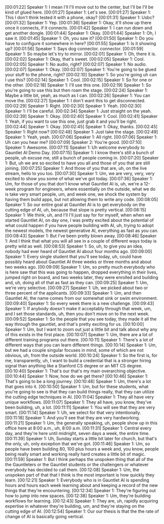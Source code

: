 [00:01:22] Speaker 1: I mean I'll I'll move out to the center, but I'll be I'll be kind of glued here.
[00:01:27] Speaker 1: Let's see.
[00:01:27] Speaker 1: This I don't think tested it with a phone, okay?
[00:01:31] Speaker 1: Usbc?
[00:01:32] Speaker 1: Yep.
[00:01:36] Speaker 1: Okay, it'll show up there once it connects, if it connects.
[00:01:42] Speaker 1: I can run down and get another dongle.
[00:01:44] Speaker 1: Okay.
[00:01:44] Speaker 1: Oh, I saw it.
[00:01:45] Speaker 1: Oh, you saw it?
[00:01:50] Speaker 1: Do you have to configure it somewhere in here?
[00:01:55] Speaker 1: Is it showing up?
[00:01:56] Speaker 1: Says dog connector. connector.
[00:01:59] Speaker 1: So maybe let's try to mirror.
[00:02:01] Speaker 1: Oh, there it is.
[00:02:02] Speaker 1: Okay, that's sweet.
[00:02:05] Speaker 1: Cool.
[00:02:05] Speaker 1: No audio, right?
[00:02:07] Speaker 1: No audio.
[00:02:07] Speaker 1: Okay.
[00:02:07] Speaker 1: You're going to be glued your stuff to the phone, right?
[00:02:10] Speaker 1: So you're going uh can I use this?
[00:02:14] Speaker 1: Cool.
[00:02:15] Speaker 1: So for one or the other.
[00:02:18] Speaker 1: I'll use this one.
[00:02:19] Speaker 1: So you're going to use this but then roam the stage.
[00:02:24] Speaker 1: Maybe a little bit, yeah, as much as I can.
[00:02:26] Speaker 1: You can move the.
[00:02:27] Speaker 1: I don't want this to get disconnected.
[00:02:29] Speaker 1: Right.
[00:02:30] Speaker 1: Yeah.
[00:02:30] Speaker 1: I'll be careful.
[00:02:34] Speaker 1: Just straight on the yeah.
[00:02:39] Speaker 1: Okay.
[00:02:40] Speaker 1: Cool.
[00:02:41] Speaker 1: Yeah, if you want to use this one, just grab it and you'll be right.
[00:02:44] Speaker 1: Okay.
[00:02:45] Speaker 1: Okay, thanks.
[00:02:45] Speaker 1: Right now?
[00:02:48] Speaker 1: Just take the stage.
[00:02:49] Speaker 1: Yeah, yeah.
[00:07:06] Speaker 1: All right.
[00:07:06] Speaker 1: Uh can you hear me?
[00:07:09] Speaker 2: You're good.
[00:07:10] Speaker 1: Awesome.
[00:07:11] Speaker 1: Uh welcome everybody to Gauntlet AI Demo Day.
[00:07:15] Speaker 1: I know there's still a bunch of people, uh excuse me, still a bunch of people coming in.
[00:07:20] Speaker 1: But, uh we are so excited to have you all and those of you that are still joining.
[00:07:25] Speaker 1: And those of you that are, uh, on the live stream, hello to you too.
[00:07:30] Speaker 1: Um, we are very, very, very excited to show you some of what we've got today.
[00:07:36] Speaker 1: Um, for those of you that don't know what Gauntlet AI is, uh, we're a 12-week program for engineers, where essentially on the outside, what we do is take very smart people, um, and week one, we shock the system by having them build apps, but not allowing them to write any code.
[00:08:05] Speaker 1: So our entire goal at Gauntlet AI is to get everybody on the cutting edge of AI, uh, because that slope is pretty vertical.
[00:08:15] Speaker 1: We think, uh, and I'll I'll just say for for myself, when when we started Gauntlet AI, on day one, I was pretty excited about the potential of what could happen if you have people building with AI, uh, trying to adopt the newest models, the newest generative AI, everything as fast as you can.
[00:08:43] Speaker 1: But I've been pretty blown away.
[00:08:46] Speaker 1: And I think that what you will all see in a couple of different ways today is pretty wild as well.
[00:08:53] Speaker 1: So, uh, to give you an idea, nobody had ever heard of Gauntlet AI about four months ago.
[00:09:00] Speaker 1: Every single student that you'll see today, uh, could have possibly heard about Gauntlet AI three weeks or three months and about two weeks ago.
[00:09:09] Speaker 1: Um, so pretty much everybody who is here saw that this was going to happen, dropped everything in their lives, jumped right on board, and two weeks later, they were enrolled and building and, uh, doing all of that as fast as they can.
[00:09:25] Speaker 1: Um, we're very selective.
[00:09:27] Speaker 1: Uh, we picked about two or three percent of the applicants.
[00:09:33] Speaker 1: Um, and then Gauntlet AI, the name comes from our somewhat sink or swim environment.
[00:09:40] Speaker 1: So every week there is a new challenge.
[00:09:43] Speaker 1: If anybody doesn't make it acceptably through that week, um, and I set those standards, uh, then you don't move on to the next week.
[00:09:52] Speaker 1: So the people that you see today, they made it all the way through the gauntlet, and that's pretty exciting for us.
[00:10:00] Speaker 1: Um, but I want to zoom out just a little bit and talk about why any of this exists in the first place.
[00:10:07] Speaker 1: Um, there are a lot of different training programs out there.
[00:10:11] Speaker 1: There's a lot of different ways that you can learn different things.
[00:10:14] Speaker 1: Um, but we had a couple singular focuses in mind, some of which are not obvious, uh, from the outside world.
[00:10:24] Speaker 1: So the first is, for me, transparently, uh, I want to build a credential that is a stronger hiring signal than anything like a Stanford CS degree or an MIT CS degree.
[00:10:40] Speaker 1: That's our that's my main overarching objective.
[00:10:44] Speaker 1: Now, how do we get there?
[00:10:46] Speaker 1: That's going to be a long journey.
[00:10:48] Speaker 1: Um, there's a lot that goes into it.
[00:10:50] Speaker 1: Um, but for these students, what you're going to see is that they can build things really, that they can utilize the cutting edge techniques in AI.
[00:11:04] Speaker 1: They all have very unique workflows.
[00:11:07] Speaker 1: They all have, you know, they've been building, uh, a lot.
[00:11:11] Speaker 1: You will see that they are very smart.
[00:11:14] Speaker 1: Uh, we select for that very intentionally.
[00:11:18] Speaker 1: And you'll see that they are very hardworking.
[00:11:21] Speaker 1: Um, the generally speaking, uh, people show up in this office here at 8:00 a.m., uh, 8:00 a.m.
[00:11:31] Speaker 1: Central every day, and they're here until midnight, seven days a week, the entire time.
[00:11:39] Speaker 1: Uh, Sunday starts a little bit later for church, but that's the only, uh, only exception that we've got.
[00:11:46] Speaker 1: Um, so people have been building 80, 100 plus hours a week and, you know, people being really smart and working really hard creates a little bit of magic.
[00:11:59] Speaker 1: But I think perhaps the unspoken thing that all of the the Gauntleters or the Gauntlet students or the challengers or whatever everybody has decided to call them.
[00:12:08] Speaker 1: Um, the unspoken part of that that I think is the most important is how quickly they learn.
[00:12:21] Speaker 1: Everybody who is in Gauntlet AI is spending hours and hours each week learning about and keeping a record of the new things that they're encountering.
[00:12:34] Speaker 1: They're figuring out how to jump into new spaces.
[00:12:38] Speaker 1: Um, they're building workflows for learning.
[00:12:43] Speaker 1: They are, uh, rapidly acquiring expertise in whatever they're building, um, and they're staying on the cutting edge of AI.
[00:12:54] Speaker 1: Our our thesis is that the the rate of change of AI is basically going vertical.
